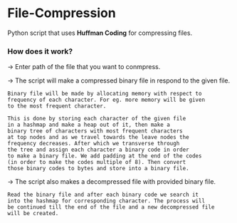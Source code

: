 # File-Compression

Python script that uses **Huffman Coding** for compressing files.


### How does it work?
-> Enter path of the file that you want to conmpress.

-> The script will make a compressed binary file in respond to the given file.

    Binary file will be made by allocating memory with respect to 
    frequency of each character. For eg. more memory will be given 
    to the most frequent character.
    
    This is done by storing each character of the given file 
    in a hashmap and make a heap out of it, then make a 
    binary tree of characters with most frequent characters
    at top nodes and as we travel towards the leave nodes the 
    frequency decreases. After which we transverse through 
    the tree and assign each character a binary code in order 
    to make a binary file. We add padding at the end of the codes
    (in order to make the codes multiple of 8). Then convert 
    those binary codes to bytes and store into a binary file.
    
-> The script also makes a decompressed file with provided binary file.
    
    Read the binary file and after each binary code we search it
    into the hashmap for corresponding character. The process will 
    be continued till the end of the file and a new decompressed file 
    will be created.

